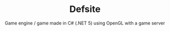 <h1 style="text-align:center">Defsite</h1>

Game engine / game made in C# (.NET 5) using OpenGL with a game server